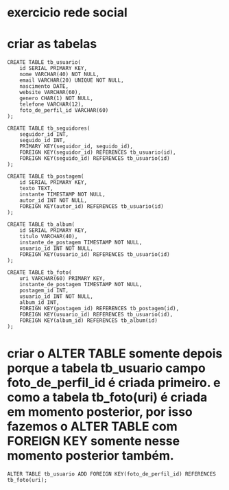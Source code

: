 # exercicio rede social

# criar as tabelas

```
CREATE TABLE tb_usuario(
	id SERIAL PRIMARY KEY,
	nome VARCHAR(40) NOT NULL,
	email VARCHAR(20) UNIQUE NOT NULL,
	nascimento DATE,
	website VARCHAR(60),
	genero CHAR(1) NOT NULL,
	telefone VARCHAR(12),
	foto_de_perfil_id VARCHAR(60)
);

CREATE TABLE tb_seguidores(
	seguidor_id INT,
	seguido_id INT,
	PRIMARY KEY(seguidor_id, seguido_id),
	FOREIGN KEY(seguidor_id) REFERENCES tb_usuario(id),
	FOREIGN KEY(seguido_id) REFERENCES tb_usuario(id)
);

CREATE TABLE tb_postagem(
	id SERIAL PRIMARY KEY,
	texto TEXT,
	instante TIMESTAMP NOT NULL,
	autor_id INT NOT NULL,
	FOREIGN KEY(autor_id) REFERENCES tb_usuario(id)
);

CREATE TABLE tb_album(
	id SERIAL PRIMARY KEY,
	titulo VARCHAR(40),
	instante_de_postagem TIMESTAMP NOT NULL,
	usuario_id INT NOT NULL,
	FOREIGN KEY(usuario_id) REFERENCES tb_usuario(id)
);

CREATE TABLE tb_foto(
	uri VARCHAR(60) PRIMARY KEY,
	instante_de_postagem TIMESTAMP NOT NULL,
	postagem_id INT,
	usuario_id INT NOT NULL,
	album_id INT,
	FOREIGN KEY(postagem_id) REFERENCES tb_postagem(id),
	FOREIGN KEY(usuario_id) REFERENCES tb_usuario(id),
	FOREIGN KEY(album_id) REFERENCES tb_album(id)
);
```

# criar o ALTER TABLE somente depois porque a tabela tb_usuario campo foto_de_perfil_id é criada primeiro. e como a tabela tb_foto(uri) é criada em momento posterior, por isso fazemos o ALTER TABLE com FOREIGN KEY somente nesse momento posterior também.

```
ALTER TABLE tb_usuario ADD FOREIGN KEY(foto_de_perfil_id) REFERENCES tb_foto(uri);
```